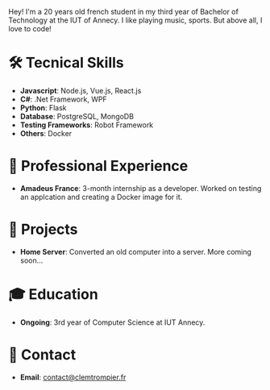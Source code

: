 Hey! I'm a 20 years old french student in my third year of Bachelor of Technology at the IUT of Annecy.
I like playing music, sports. But above all, I love to code!

# 🛠️ Tecnical Skills

- **Javascript**: Node.js, Vue.js, React.js
- **C#**: .Net Framework, WPF
- **Python**: Flask
- **Database**: PostgreSQL, MongoDB
- **Testing Frameworks**: Robot Framework
- **Others**: Docker

# 💼 Professional Experience

- **Amadeus France**: 3-month internship as a developer. Worked on testing an applcation and creating a Docker image for it.

# 🚀 Projects

- **Home Server**: Converted an old computer into a server.
More coming soon...

# 🎓 Education

- **Ongoing**: 3rd year of Computer Science at IUT Annecy.

# 📧 Contact

- **Email**: contact@clemtrompier.fr
